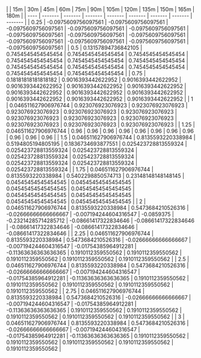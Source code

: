 | | 15m | 30m | 45m | 60m | 75m | 90m | 105m | 120m | 135m | 150m | 165m | 180m | 
| ---- | ------- | ------- | ------- | ------- | ------- | ------- | ------- | ------- |
| 0.25 | -0.0975609756097561 | -0.0975609756097561 | -0.0975609756097561 | -0.0975609756097561 | -0.0975609756097561 | -0.0975609756097561 | -0.0975609756097561 | -0.0975609756097561 | -0.0975609756097561 | -0.0975609756097561 | -0.0975609756097561 | -0.0975609756097561 | 
| 0.5 | 0.13157894736842105 | 0.7454545454545454 | 0.7454545454545454 | 0.7454545454545454 | 0.7454545454545454 | 0.7454545454545454 | 0.7454545454545454 | 0.7454545454545454 | 0.7454545454545454 | 0.7454545454545454 | 0.7454545454545454 | 0.7454545454545454 | 
| 0.75 | 0.18181818181818182 | 0.9016393442622952 | 0.9016393442622952 | 0.9016393442622952 | 0.9016393442622952 | 0.9016393442622952 | 0.9016393442622952 | 0.9016393442622952 | 0.9016393442622952 | 0.9016393442622952 | 0.9016393442622952 | 0.9016393442622952 | 
| 1 | 0.046511627906976744 | 0.923076923076923 | 0.923076923076923 | 0.923076923076923 | 0.923076923076923 | 0.923076923076923 | 0.923076923076923 | 0.923076923076923 | 0.923076923076923 | 0.923076923076923 | 0.923076923076923 | 0.923076923076923 | 
| 1.25 | 0.046511627906976744 | 0.96 | 0.96 | 0.96 | 0.96 | 0.96 | 0.96 | 0.96 | 0.96 | 0.96 | 0.96 | 0.96 | 
| 1.5 | 0.046511627906976744 | 0.8135593220338984 | 0.5194805194805195 | 0.1836734693877551 | 0.025423728813559324 | 0.025423728813559324 | 0.025423728813559324 | 0.025423728813559324 | 0.025423728813559324 | 0.025423728813559324 | 0.025423728813559324 | 0.025423728813559324 | 
| 1.75 | 0.046511627906976744 | 0.8135593220338984 | 0.5402298850574713 | 0.23148148148148145 | 0.04545454545454545 | 0.04545454545454545 | 0.04545454545454545 | 0.04545454545454545 | 0.04545454545454545 | 0.04545454545454545 | 0.04545454545454545 | 0.04545454545454545 | 
| 2 | 0.046511627906976744 | 0.8135593220338984 | 0.5473684210526316 | -0.02666666666666667 | -0.007194244604316547 | -0.0859375 | -0.23214285714285712 | -0.08661417322834646 | -0.08661417322834646 | -0.08661417322834646 | -0.08661417322834646 | -0.08661417322834646 | 
| 2.25 | 0.046511627906976744 | 0.8135593220338984 | 0.5473684210526316 | -0.02666666666666667 | -0.007194244604316547 | -0.01754385964912281 | -0.11363636363636365 | 0.1910112359550562 | 0.1910112359550562 | 0.1910112359550562 | 0.1910112359550562 | 0.1910112359550562 | 
| 2.5 | 0.046511627906976744 | 0.8135593220338984 | 0.5473684210526316 | -0.02666666666666667 | -0.007194244604316547 | -0.01754385964912281 | -0.11363636363636365 | 0.1910112359550562 | 0.1910112359550562 | 0.1910112359550562 | 0.1910112359550562 | 0.1910112359550562 | 
| 2.75 | 0.046511627906976744 | 0.8135593220338984 | 0.5473684210526316 | -0.02666666666666667 | -0.007194244604316547 | -0.01754385964912281 | -0.11363636363636365 | 0.1910112359550562 | 0.1910112359550562 | 0.1910112359550562 | 0.1910112359550562 | 0.1910112359550562 | 
| 3 | 0.046511627906976744 | 0.8135593220338984 | 0.5473684210526316 | -0.02666666666666667 | -0.007194244604316547 | -0.01754385964912281 | -0.11363636363636365 | 0.1910112359550562 | 0.1910112359550562 | 0.1910112359550562 | 0.1910112359550562 | 0.1910112359550562 | 
